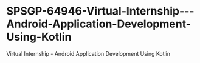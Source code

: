 # SPSGP-64946-Virtual-Internship---Android-Application-Development-Using-Kotlin
Virtual Internship - Android Application Development Using Kotlin
